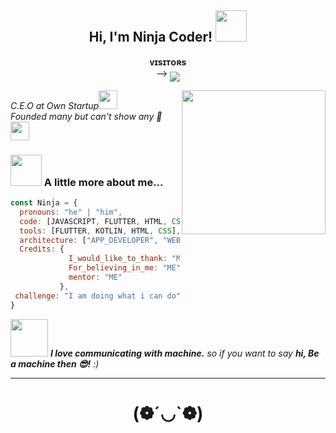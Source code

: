 <h2 align="center"> Hi, I'm Ninja Coder! <img src="https://media.giphy.com/media/mGcNjsfWAjY5AEZNw6/giphy.gif" width="50"></h2>
<p align="center">
    <b>ᴠɪsɪᴛᴏʀs</b><br>
 -->    <img align="middle" src="https://profile-counter.glitch.me/procoderpapa/count.svg" /><br>
</p>
<img align='right' src="https://user-images.githubusercontent.com/128994167/227792778-0f75d834-3ebb-436e-b013-d3e3826114d3.gif" width="230">
<p><em>C.E.O at Own Startup<img src="https://media.giphy.com/media/fYSnHlufseco8Fh93Z/giphy.gif" width="30"></br>
 Founded many but can't show any 🤭 <img src="https://media.giphy.com/media/WUlplcMpOCEmTGBtBW/giphy.gif" width="30"> 
</em></p>


### <img src="https://media.giphy.com/media/VgCDAzcKvsR6OM0uWg/giphy.gif" width="50"> A little more about me...  

```javascript
const Ninja = {
  pronouns: "he" | "him",
  code: [JAVASCRIPT, FLUTTER, HTML, CSS, JAVA, PYTHON, C, DART, JQUERY, AJAX, PHP, MYSQL, MONGODB],
  tools: [FLUTTER, KOTLIN, HTML, CSS],
  architecture: ["APP_DEVELOPER", "WEB_DEVELOPER"],
  Credits: {
             I_would_like_to_thank: "ME",
             For_believing_in_me: "ME",
             mentor: "ME"
           },
 challenge: "I am doing what i can do"
}
```

<img src="https://media.giphy.com/media/LnQjpWaON8nhr21vNW/giphy.gif" width="60"> <em><b>I love communicating with machine.</b> so if you want to say <b>hi, Be a machine then 😎!</b> :)</em>

---

<h1 align="center">(❁´◡`❁)</h1>
